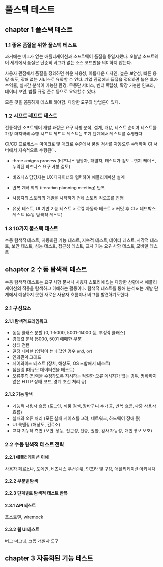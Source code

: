 # 풀스택 테스트

## chapter 1 풀스택 테스트

### 1.1 좋은 품질을 위한 풀스택 테스트

과거에는 버그가 없는 애플리케이션과 소프트웨어 품질을 동일시했다.
오늘날 소프트웨어 세계에서 품질은 단순히 버그가 없는 소스 코드만을 의미하지 않는다.

사용자 관점에서 품질을 정의하면 쉬운 사용성, 아름다운 디자인, 높은 보안성, 빠른 응답 속도, 장애 없는 서비스로 요약할 수 있다.
기업 관점에서 품질을 정의하면 높은 투자 수익률, 실시간 분석이 가능한 환경, 무중단 서비스, 벤더 독립성, 확장 가능한 인프라, 데이터 보안, 법률 규정 준수 등으로 요약할 수 있다.

모든 것을 꼼꼼하게 테스트 해야함. 다양한 도구와 방법론이 있다.

### 1.2 시프트 레프트 테스트

전통적인 소프트웨어 개발 과정은 요구 사항 분석, 설계, 개발, 테스트 순이며 테스트를 가장 마지막에 수행
시프트 레프트 테스트는 초기 단계에서 테스트를 수행한다.

CI/CD 프로세스는 마이크로 및 매크로 수준에서 품질 검사를 자동으루 수행하며 CI 서버에서 지속적으로 수행된다.

- three amigos process (비즈니스 담당자, 개발자, 테스트가 검토 - 엣지 케이스, 누락된 비즈니스 요구 사항 검토)
- 비즈니스 담당자는 UX 디자이너와 협력하여 애플리케이션 설계
- 반복 계획 회의 (iteration planning meeting) 반복
- 사용자의 스토리의 개발을 시작하기 전에 스토리 킥오프를 진행

- 유닛 테스트, UI 기반 기능 테스트 > 로컬 자동화 테스트 > 커밋 후 CI > 데브박스 테스트 (수동 탐색적 테스트)

### 1.3 10가지 풀스택 테스트

수동 탐색적 테스트, 자동화된 기능 테스트, 지속적 테스트, 데이터 테스트, 시각적 테스트, 
보안 테스트, 성능 테스트, 접근성 테스트, 교차 기능 요구 사항 테스트, 모바일 테스트


## chapter 2 수동 탐색적 테스트

수동 탐색적 테스트는 요구 사항 문서나 사용자 스토리에 없는 다양한 상황에서 애플리케이션의 작동을 탐색하고 이해하는 활동이다.
탐색적 테스트를 통해 분석 또는 개발 단계에서 예상하지 못한 새로운 사용자 흐름이나 버그를 발견하기도한다.

### 2.1 구성요소

#### 2.1.1 탐색적 프레임워크

- 동등 클래스 분할 (0, 1-5000, 5001-15000 등, 부정적 클래스)
- 경곗값 분석 (5000, 5001 애매한 부분)
- 상태 전환
- 결정 테이블 (입력이 논리 값인 경우 and, or)
- 인과관계 그래프
- 페어와이즈 테스트 (장치, 해상도, OS 조합해서 테스트)
- 샘플링 (대규모 데이터셋을 테스트)
- 오류추측 (입력을 수정하도록 지시하는 적절한 오류 메시지가 없는 경우, 명확하지 않은 HTTP 상태 코드, 경계 조건 처리 등)

#### 2.1.2 기능 탐색

- 기능적 사용자 흐름 (로그인, 제품 검색, 장바구니 추가 등, 반복 흐름, 다중 사용자 흐름)
- 실패와 오류 처리 (모든 실패 케이스를 고려, 네트워크, 하드웨어 장애 등)
- UI 룩앤필 (해상도, 긴주소)
- 교차 기능적 측면 (보안, 성능, 접근성, 인증, 권한, 감사 가능성, 개인 정보 보호)

### 2.2 수동 탐색적 테스트 전략

#### 2.2.1 애플리케이션 이해
사용자 페르소나, 도메인, 비즈니스 우선순위, 인프라 및 구성, 애플리케이션 아키텍처

#### 2.2.2 부분별 탐색

#### 2.2.3 단계별로 탐색적 테스트 반복

#### 2.3.1 API 테스트
포스트맨, wiremock

#### 2.3.2 웹 UI 테스트
버그 마그넷, 크롬 개발자 도구

## chapter 3 자동화된 기능 테스트

